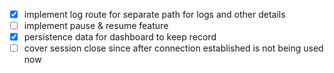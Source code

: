- [x] implement log route for separate path for logs and other details
- [ ] implement pause & resume feature
- [x] persistence data for dashboard to keep record 
- [ ] cover session close since after connection established is not being used now